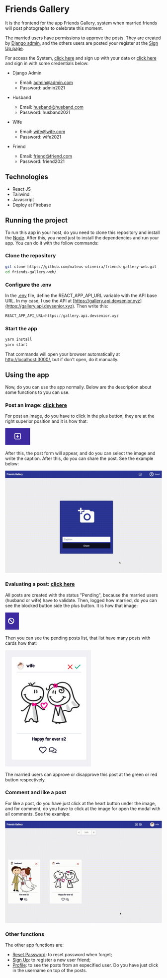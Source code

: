 # Friends Gallery

It is the frontend for the app Friends Gallery, system when married friends will post photographs to celebrate this moment. 

The married users have permissions to approve the posts. They are created by [Django admin](https://gallery.api.devsenior.xyz/admin/), and the others users are posted your register at the [Sign Up page](https://gallery.devsenior.xyz/signup/).

For access the System, [click here](https://gallery.devsenior.xyz/signup/) and sign up with your data or [click here](https://gallery.devsenior.xyz/) and sign in with some credentials below:

* Django Admin
    * Email: admin@admin.com
    * Password: admin2021

* Husband
    * Email: husband@husband.com
    * Password: husband2021

* Wife
    * Email: wife@wife.com
    * Password: wife2021

* Friend
    * Email: friend@friend.com
    * Password: friend2021


## Technologies

* React JS
* Tailwind
* Javascript
* Deploy at Firebase

## Running the project

To run this app in your host, do you need to clone this repository and install the [Node](https://nodejs.org/en/download/). After this, you need just to install the dependencies and run your app. You can do it with the follow commands:

### Clone the repository

```bash
git clone https://github.com/mateus-oliveira/friends-gallery-web.git
cd friends-gallery-web/
```
### Configure the .env

In the [.env](./.env.example) file, define the REACT_APP_API_URL variable with the API base URL. In my case, I use the API at [https://gallery.api.devsenior.xyz](https://gallery.api.devsenior.xyz). Then write this:

```python
REACT_APP_API_URL=https://gallery.api.devsenior.xyz
```
### Start the app

```bash
yarn install
yarn start
```

That commands will open your browser automatically at [http://localhost:3000/](http://localhost:3000/), but if don't open, do it manually.

## Using the app

Now, do you can use the app normally. Below are the description about some functions to you can use.
### Post an image: [click here](https://gallery.devsenior.xyz/add-post)

For post an image, do you have to click in the plus button, they are at the right superior position and it is how that:

![plus](./src/assets/plus.png)

After this, the post form will appear, and do you can select the image and write the caption. After this, do you can share the post. See the example below:

![postgif](./src/assets/post.gif)

### Evaluating a post: [click here](https://gallery.devsenior.xyz/pending-posts)
All posts are created with the status "Pending", because the married users (husband or wife) have to validate. Then, logged how married, do you can see the blocked button side the plus button. It is how that image:

![blocked](./src/assets/blocked.png)

Then you can see the pending posts list, that list have many posts with cards how that:

![post](./src/assets/post.png)

The married users can approve or disapprove this post at the green or red button respectively.

### Comment and like a post

For like a post, do you have just click at the heart button under the image, and for comment, do you have to click at the image for open the modal  with all comments. See the examlpe:

![comment](./src/assets/comment.gif)

### Other functions

The other app functions are:

* [Reset Password](https://gallery.devsenior.xyz/redefine-password/): to reset password when forget;
* [Sign Up](https://gallery.devsenior.xyz/signup/): to register a new user friend;
* [Profile](https://gallery.devsenior.xyz/profile/): to see the posts from an especified user. Do you have just click in the username on top of the posts.